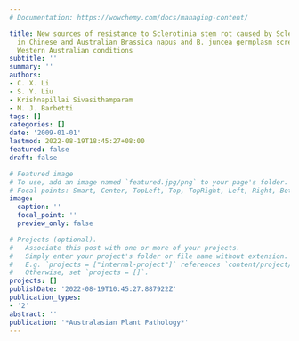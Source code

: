 ```yaml
---
# Documentation: https://wowchemy.com/docs/managing-content/

title: New sources of resistance to Sclerotinia stem rot caused by Sclerotinia sclerotiorum
  in Chinese and Australian Brassica napus and B. juncea germplasm screened under
  Western Australian conditions
subtitle: ''
summary: ''
authors:
- C. X. Li
- S. Y. Liu
- Krishnapillai Sivasithamparam
- M. J. Barbetti
tags: []
categories: []
date: '2009-01-01'
lastmod: 2022-08-19T18:45:27+08:00
featured: false
draft: false

# Featured image
# To use, add an image named `featured.jpg/png` to your page's folder.
# Focal points: Smart, Center, TopLeft, Top, TopRight, Left, Right, BottomLeft, Bottom, BottomRight.
image:
  caption: ''
  focal_point: ''
  preview_only: false

# Projects (optional).
#   Associate this post with one or more of your projects.
#   Simply enter your project's folder or file name without extension.
#   E.g. `projects = ["internal-project"]` references `content/project/deep-learning/index.md`.
#   Otherwise, set `projects = []`.
projects: []
publishDate: '2022-08-19T10:45:27.887922Z'
publication_types:
- '2'
abstract: ''
publication: '*Australasian Plant Pathology*'
---
```

